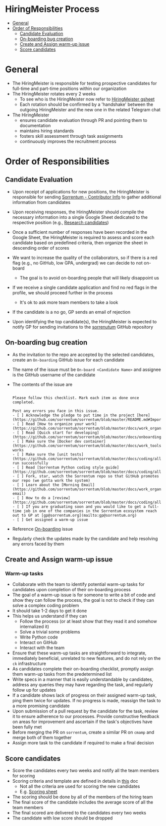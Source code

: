# HiringMeister Process

<!-- toc -->

- [General](#general)
- [Order of Responsibilities](#order-of-responsibilities)
  * [Candidate Evaluation](#candidate-evaluation)
  * [On-boarding bug creation](#on-boarding-bug-creation)
  * [Create and Assign warm-up issue](#create-and-assign-warm-up-issue)
  * [Score candidates](#score-candidates)

<!-- tocstop -->

# General

- The HiringMeister is responsible for testing prospective candidates for
  full-time and part-time positions within our organization
- The HiringMeister rotates every 2 weeks
  - To see who is the HiringMeister now refer to
    [HiringMeister gsheet](https://docs.google.com/spreadsheets/d/1Ab6a3BVeLX1l1B3_A6rNY9pHRsofeoCw2ip2dkQ6SdA)
  - Each rotation should be confirmed by a 'handshake' between the outgoing
    HiringMeister and the new one in the related Telegram chat
- The HiringMeister
  - ensures candidate evaluation through PR and pointing them to documentation
  - maintains hiring standards
  - fosters skill assessment through task assignments
  - continuously improves the recruitment process

# Order of Responsibilities

## Candidate Evaluation

- Upon receipt of applications for new positions, the HiringMeister is
  responsible for sending
  [Sorrentum - Contributor Info](https://docs.google.com/forms/d/1-iegytm5t1w-LPs7gm8IuUHTxi3cKI2iqzlPKdanWqY)
  to gather additional information from candidates

- Upon receiving responses, the HiringMeister should compile the necessary
  information into a single Google Sheet dedicated to the respective position
  (e.g., [Research candidates](https://docs.google.com/spreadsheets/d/1XiAKCZKDHSLFvakpLz-BO6SvGriXZB3Mhe8FxXzRi2k))

- Once a sufficient number of responses have been recorded in the Google Sheet,
  the HiringMeister is required to assess and score each candidate based on
  predefined criteria, then organize the sheet in descending order of scores

- We want to increase the quality of the collaborators, so if there is a red
  flag (e.g., no GitHub, low GPA, undergrad) we can decide to not on-board
  - The goal is to avoid on-boarding people that will likely disappoint us

- If we receive a single candidate application and find no red flags in the
  profile, we should proceed further in the process
  - It's ok to ask more team members to take a look

- If the candidate is a no go, GP sends an email of rejection

- Upon identifying the top candidate(s), the HiringMeister is expected to notify
  GP for sending invitations to the
  [sorrenutum](https://github.com/sorrentum/sorrentum) GitHub repository

## On-boarding bug creation

- As the invitation to the repo are accepted by the selected candidates, create
  an `On-boarding` GitHub issue for each candidate
- The name of the issue must be `On-board <Candidate Name>` and assignee is the
  GitHub username of the candidate
- The contents of the issue are

  ```verbatim

  Please follow this checklist. Mark each item as done once completed.

  Post any errors you face in this issue.
  - [ ] Acknowledge the pledge to put time in the project [here](https://github.com/sorrentum/sorrentum/blob/master/README.md#Important)
  - [ ] Read [How to organize your work](https://github.com/sorrentum/sorrentum/blob/master/docs/work_organization/sorrentum.organize_your_work.how_to_guide.md)
  - [ ] Read [Quick start for developing](https://github.com/sorrentum/sorrentum/blob/master/docs/onboarding/sorrentum.set_up_development_environment.how_to_guide.md)
  - [ ] Make sure the [Docker dev container](https://github.com/sorrentum/sorrentum/blob/master/docs/work_tools/all.docker.how_to_guide.md) works
  - [ ] Make sure the [unit tests](https://github.com/sorrentum/sorrentum/blob/master/docs/coding/all.write_unit_tests.how_to_guide.md) run successfully
  - [ ] Read [Sorrentum Python coding style guide](https://github.com/sorrentum/sorrentum/blob/master/docs/coding/all.coding_style.how_to_guide.md)
  - [ ] Fork, star, watch the Sorrentum repo so that GitHub promotes our repo (we gotta work the system)
  - [ ] Learn about the [Morning Email](https://github.com/sorrentum/sorrentum/blob/master/docs/work_organization/all.team_collaboration.how_to_guide.md#morning-email)
  - [ ] How to do a [review](https://github.com/sorrentum/sorrentum/blob/master/docs/coding/all.submit_code_for_review.how_to_guide.md)
  - [ ] If you are graduating soon and you would like to get a full-time job in one of the companies in the Sorrentum ecosystem reach out to GP at [gp@sorrentum.org](mailto:gp@sorrentum.org)
  - [ ] Get assigned a warm-up issue
  ```

- Reference [On-boarding](https://github.com/sorrentum/sorrentum/issues/437)
  issue
- Regularly check the updates made by the candidate and help resolving any
  errors faced by them

## Create and Assign warm-up issue

### Warm-up tasks
- Collaborate with the team to identify potential warm-up tasks for candidates
  upon completion of their on-boarding process
- The goal of a warm-up issue is for someone to write a bit of code and show
  they can follow the process, the goal is not to check if they can solve a
  complex coding problem
- It should take 1-2 days to get it done
- This helps us understand if they can
  - Follow the process (or at least show that they read it and somehow
    internalized it)
  - Solve a trivial some problems
  - Write Python code
  - Interact on GitHub
  - Interact with the team
- Ensure that these warm-up tasks are straightforward to integrate, immediately
  beneficial, unrelated to new features, and do not rely on the `ck`
  infrastructure
- As candidates complete their on-boarding checklist, promptly assign them
  warm-up tasks from the predetermined list
- Write specs in a manner that is easily understandable by candidates, address
  any queries they may have regarding the task, and regularly follow up for
  updates
- If a candidate shows lack of progress on their assigned warm-up task, ping
  them twice for updates. If no progress is made, reassign the task to a more
  promising candidate
- Upon submission of a pull request by the candidate for the task, review it to
  ensure adherence to our processes. Provide constructive feedback on areas for
  improvement and ascertain if the task's objectives have been fully met
- Before merging the PR on `sorrentum`, create a similar PR on `cmamp` and merge
  both of them together
- Assign more task to the candidate if required to make a final decision

## Score candidates

- Score the candidates every two weeks and notify all the team members for
  scoring
- Scoring criteria and template are defined in details in
  [this](/docs/work_organization/all.contributor_scoring.how_to_guide.md) doc
  - Not all the criteria are used for scoring the new candidates
  - E.g.
    [Scoring sheet](https://docs.google.com/spreadsheets/d/1eIzQnUZFiCAei4_vYnNWc_wDRfpSHgCdDmIeqnDm78Y)
- The scoring should be done by all of the members of the hiring team
- The final score of the candidate includes the average score of all the team
  members
- The final scored are delivered to the candidates every two weeks
- The candidate with low score should be dropped
